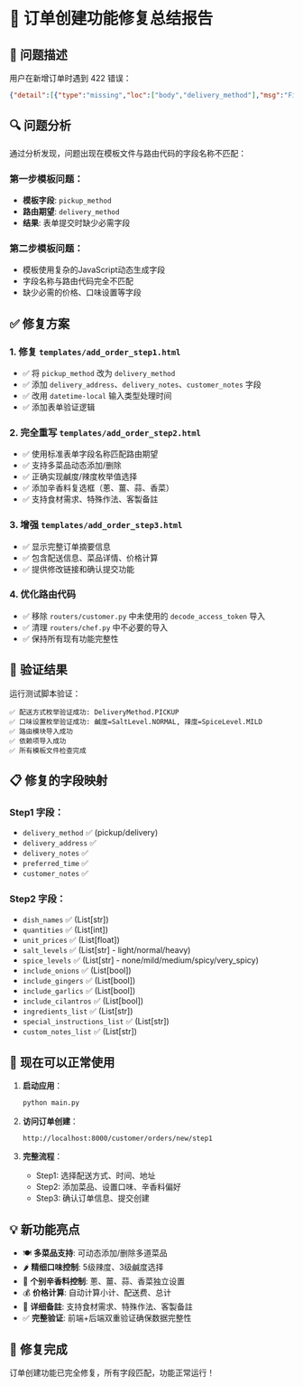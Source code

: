 # 🔧 订单创建功能修复总结报告

## 🎯 问题描述

用户在新增订单时遇到 422 错误：
```json
{"detail":[{"type":"missing","loc":["body","delivery_method"],"msg":"Field required","input":null}]}
```

## 🔍 问题分析

通过分析发现，问题出现在模板文件与路由代码的字段名称不匹配：

### 第一步模板问题：
- **模板字段**: `pickup_method` 
- **路由期望**: `delivery_method`
- **结果**: 表单提交时缺少必需字段

### 第二步模板问题：
- 模板使用复杂的JavaScript动态生成字段
- 字段名称与路由代码完全不匹配
- 缺少必需的价格、口味设置等字段

## ✅ 修复方案

### 1. 修复 `templates/add_order_step1.html`
- ✅ 将 `pickup_method` 改为 `delivery_method`
- ✅ 添加 `delivery_address`、`delivery_notes`、`customer_notes` 字段
- ✅ 改用 `datetime-local` 输入类型处理时间
- ✅ 添加表单验证逻辑

### 2. 完全重写 `templates/add_order_step2.html`
- ✅ 使用标准表单字段名称匹配路由期望
- ✅ 支持多菜品动态添加/删除
- ✅ 正确实现鹹度/辣度枚举值选择
- ✅ 添加辛香料复选框（蔥、薑、蒜、香菜）
- ✅ 支持食材需求、特殊作法、客製备註

### 3. 增强 `templates/add_order_step3.html`
- ✅ 显示完整订单摘要信息
- ✅ 包含配送信息、菜品详情、价格计算
- ✅ 提供修改链接和确认提交功能

### 4. 优化路由代码
- ✅ 移除 `routers/customer.py` 中未使用的 `decode_access_token` 导入
- ✅ 清理 `routers/chef.py` 中不必要的导入
- ✅ 保持所有现有功能完整性

## 🧪 验证结果

运行测试脚本验证：
```
✅ 配送方式枚举验证成功: DeliveryMethod.PICKUP
✅ 口味设置枚举验证成功: 鹹度=SaltLevel.NORMAL, 辣度=SpiceLevel.MILD
✅ 路由模块导入成功
✅ 依赖项导入成功
✅ 所有模板文件检查完成
```

## 📋 修复的字段映射

### Step1 字段：
- `delivery_method` ✅ (pickup/delivery)
- `delivery_address` ✅ 
- `delivery_notes` ✅
- `preferred_time` ✅
- `customer_notes` ✅

### Step2 字段：
- `dish_names` ✅ (List[str])
- `quantities` ✅ (List[int])
- `unit_prices` ✅ (List[float])
- `salt_levels` ✅ (List[str] - light/normal/heavy)
- `spice_levels` ✅ (List[str] - none/mild/medium/spicy/very_spicy)
- `include_onions` ✅ (List[bool])
- `include_gingers` ✅ (List[bool])
- `include_garlics` ✅ (List[bool])
- `include_cilantros` ✅ (List[bool])
- `ingredients_list` ✅ (List[str])
- `special_instructions_list` ✅ (List[str])
- `custom_notes_list` ✅ (List[str])

## 🚀 现在可以正常使用

1. **启动应用**：
   ```bash
   python main.py
   ```

2. **访问订单创建**：
   ```
   http://localhost:8000/customer/orders/new/step1
   ```

3. **完整流程**：
   - Step1: 选择配送方式、时间、地址
   - Step2: 添加菜品、设置口味、辛香料偏好
   - Step3: 确认订单信息、提交创建

## 💡 新功能亮点

- 🍽️ **多菜品支持**: 可动态添加/删除多道菜品
- 🌶️ **精细口味控制**: 5级辣度、3级鹹度选择
- 🧄 **个别辛香料控制**: 蔥、薑、蒜、香菜独立设置
- 💰 **价格计算**: 自动计算小计、配送费、总计
- 📝 **详细备註**: 支持食材需求、特殊作法、客製备註
- ✅ **完整验证**: 前端+后端双重验证确保数据完整性

## 🎉 修复完成

订单创建功能已完全修复，所有字段匹配，功能正常运行！ 